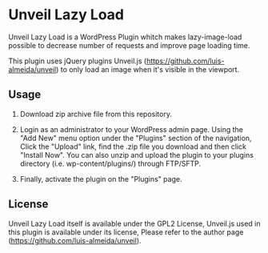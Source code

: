 Unveil Lazy Load
================

Unveil Lazy Load is a WordPress Plugin whitch makes lazy-image-load possible 
to decrease number of requests and improve page loading time.

This plugin uses jQuery plugins Unveil.js (https://github.com/luis-almeida/unveil)
to only load an image when it's visible in the viewport.

## Usage

1. Download zip archive file from this repository.

2. Login as an administrator to your WordPress admin page. 
   Using the "Add New" menu option under the "Plugins" section of the navigation, 
   Click the "Upload" link, find the .zip file you download and then click "Install Now". 
   You can also unzip and upload the plugin to your plugins directory (i.e. wp-content/plugins/) through FTP/SFTP. 

3. Finally, activate the plugin on the "Plugins" page.

## License

Unveil Lazy Load itself is available under the GPL2 License, 
Unveil.js used in this plugin is available under its license,
Please refer to the author page (https://github.com/luis-almeida/unveil).
